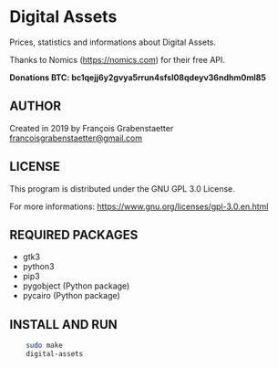 # Digital Assets

Prices, statistics and informations about Digital Assets.

Thanks to Nomics (https://nomics.com) for their free API.

**Donations BTC: bc1qejj6y2gvya5rrun4sfsl08qdeyv36ndhm0ml85**

## AUTHOR

Created in 2019 by François Grabenstaetter <francoisgrabenstaetter@gmail.com>

## LICENSE

This program is distributed under the GNU GPL 3.0 License.

For more informations: https://www.gnu.org/licenses/gpl-3.0.en.html

## REQUIRED PACKAGES

- gtk3
- python3
- pip3
- pygobject (Python package)
- pycairo (Python package)

## INSTALL AND RUN

```bash
	sudo make
	digital-assets
```
